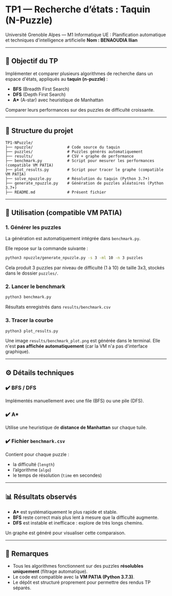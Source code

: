 # TP1 — Recherche d’états : Taquin (N-Puzzle)

Université Grenoble Alpes — M1 Informatique
UE : Planification automatique et techniques d'intelligence artificielle
**Nom : BENAOUDIA Ilian**

---

## 🌟 Objectif du TP

Implémenter et comparer plusieurs algorithmes de recherche dans un espace d'états, appliqués au **taquin (n-puzzle)** :

* **BFS** (Breadth First Search)
* **DFS** (Depth First Search)
* **A\*** (A-star) avec heuristique de Manhattan

Comparer leurs performances sur des puzzles de difficulté croissante.

---

## 📂 Structure du projet

```
TP1-NPuzzle/
├── npuzzle/               # Code source du taquin
├── puzzles/               # Puzzles générés automatiquement
├── results/               # CSV + graphe de performance
├── benchmark.py           # Script pour mesurer les performances (compatible VM PATIA)
├── plot_results.py        # Script pour tracer le graphe (compatible VM PATIA)
├── solve_npuzzle.py       # Résolution du taquin (Python 3.7+)
├── generate_npuzzle.py    # Génération de puzzles aléatoires (Python 3.7+)
├── README.md              # Présent fichier
```

---

## 🚀 Utilisation (compatible VM PATIA)

### 1. Générer les puzzles

La génération est automatiquement intégrée dans `benchmark.py`.

Elle repose sur la commande suivante :

```bash
python3 npuzzle/generate_npuzzle.py -s 3 -ml 10 -n 3 puzzles
```

Cela produit 3 puzzles par niveau de difficulté (1 à 10) de taille 3x3, stockés dans le dossier `puzzles/`.

### 2. Lancer le benchmark

```bash
python3 benchmark.py
```

Résultats enregistrés dans `results/benchmark.csv`

### 3. Tracer la courbe

```bash
python3 plot_results.py
```

Une image `results/benchmark_plot.png` est générée dans le terminal. Elle n'est **pas affichée automatiquement** (car la VM n'a pas d'interface graphique).

---

## ⚙️ Détails techniques

### ✔️ BFS / DFS

Implémentés manuellement avec une file (BFS) ou une pile (DFS).

### ✔️ A\*

Utilise une heuristique de **distance de Manhattan** sur chaque tuile.

### ✔️ Fichier `benchmark.csv`

Contient pour chaque puzzle :

* la difficulté (`length`)
* l’algorithme (`algo`)
* le temps de résolution (`time` en secondes)

---

## 📊 Résultats observés

* **A\*** est systématiquement le plus rapide et stable.
* **BFS** reste correct mais plus lent à mesure que la difficulté augmente.
* **DFS** est instable et inefficace : explore de très longs chemins.

Un graphe est généré pour visualiser cette comparaison.

---

## 📌 Remarques

* Tous les algorithmes fonctionnent sur des puzzles **résolubles uniquement** (filtrage automatique).
* Le code est compatible avec la **VM PATIA (Python 3.7.3)**.
* Le dépôt est structuré proprement pour permettre des rendus TP séparés.